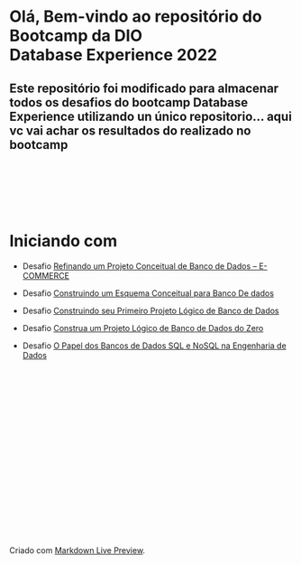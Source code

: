 # Olá, Bem-vindo ao repositório do Bootcamp da DIO<br> Database Experience 2022

## Este repositório foi modificado para almacenar todos os desafios do bootcamp Database Experience utilizando un único repositorio... aqui vc vai achar os resultados do realizado no bootcamp

# <br><br><br>Iniciando com

* Desafio [Refinando um Projeto Conceitual de Banco de Dados – E-COMMERCE](https://github.com/Linblade/DIO-2022/tree/main/database-experience/01-refinando-projeto-conceitual-bd-e-commerce)

* Desafio [Construindo um Esquema Conceitual para Banco De dados](https://github.com/Linblade/DIO-2022/tree/main/database-experience/02-contruindo-esquema-conceitual-bd)

* Desafio [Construindo seu Primeiro Projeto Lógico de Banco de Dados](https://github.com/Linblade/DIO-2022/tree/main/database-experience/03-primeiro-projeto-logico-bd)

* Desafio [Construa um Projeto Lógico de Banco de Dados do Zero](https://github.com/Linblade/DIO-2022/tree/main/database-experience/04-projeto-logico-bd-do-zero)

* Desafio [O Papel dos Bancos de Dados SQL e NoSQL na Engenharia de Dados](https://github.com/Linblade/DIO-2022/tree/main/database-experience/05-papel-bd-SQL-e-noSQL-na-engenharia-de-dados)

# <br><br><br><br><br><br><br><br>

Criado com [Markdown Live Preview](https://markdownlivepreview.com/).

